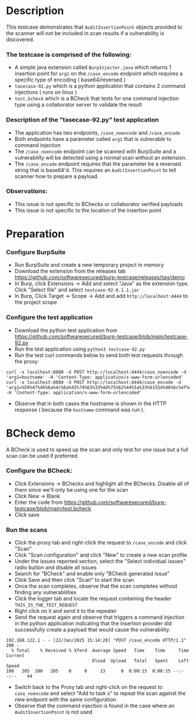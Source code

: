 # Description
This testcase demonstrates that `AuditInsertionPoint` objects provided to the scanner will not be included in scan results
if a vulnerability is discovered.

### The testcase is comprised of the following:
- A simple java extension called `BurpInjector.java` which returns 1 insertion point for `arg1` on the `/case_encode` endpoint which requires a specific type of encoding ( base64/reversed )
- `tasecase-92.py` which is a python application that contains 2 command injections ( runs on linux )
- `test.bcheck` which is a BCheck that tests for one command injection type using a collaborator server to validate the result

### Description of the "tasecase-92.py" test application
- The application has two endpoints, `/case_noencode` and `/case_encode`
- Both endpoints have a parameter called `arg1` that is vulnerable to command injection
- The `/case_noencode` endpoint can be scanned with BurpSuite and a vulnerability will be detected using a normal scan without an extension.
- The `/case_encode` endpoint requires that the parameter be a reversed string that is base64'd. This requires an `AuditInsertionPoint` to tell
scanner how to prepare a payload.

### Observations:
- This issue is not specific to BChecks or collaborator verified payloads
- This issue is not specific to the location of the insertion point

# Preparation
### Configure BurpSuite
- Run BurpSuite and create a new temporary project in memory
- Download the extension from the releases tab https://github.com/softwaresecured/burp-testcase/releases/tag/demo
- In Burp, click Extensions → Add and select "Java" as the extension type. Click "Select file" and select `testcase-92-0.1.1.jar`
- In Burp, Click Target → Scope → Add and add `http://localhost:4444` to the project scope
### Configure the test application
- Download the python test application from https://github.com/softwaresecured/burp-testcase/blob/main/testcase-92.py
- Run the test application using `python3 testcase-92.py`
- Run the test curl commands below to send both test requests through the proxy:

```
curl -x localhost:8080 -X POST http://localhost:4444/case_noencode -d 'arg1=hostname' -H 'Content-Type: application/x-www-form-urlencoded'
curl -x localhost:8080 -X POST http://localhost:4444/case_encode -d 'arg1=%59%47%46%6a%4c%6a%45%74%63%33%4d%75%62%44%5a%33%61%54%46%6c%4f%48%46%6f%61%33%46%35%64%6a%4e%69%61%6a%56%6b%5a%54%64%70%4e%6e%6c%6c%61%57%6c%6a%64%47%5a%6d%5a%7a%51%77%4e%69%42%73%63%6e%56%6a%59%41%3d%3d' -H 'Content-Type: application/x-www-form-urlencoded'
```
- Observe that in both cases the hostname is shown in the HTTP response ( because the `hostname` command was run ).


# BCheck demo
A BCheck is used to speed up the scan and only test for one issue but a full scan can be used if preferred.
### Configure the BCheck:
- Click Extensions → BChecks and highlight all the BChecks. Disable all of them since we'll only be using one for the scan
- Click New → Blank
- Enter the code from https://github.com/softwaresecured/burp-testcase/blob/main/test.bcheck
- Click save

### Run the scans
- Click the proxy tab and right-click the request to `/case_encode` and click "Scan"
- Click "Scan configuration" and click "New" to create a new scan profile
- Under the issues reported section, select the "Select individual issues" radio button and disable all issues
- Search for "BCheck" and enable only "BCheck generated issue"
- Click Save and then click "Scan" to start the scan
- Once the scan completes, observe that the scan completes without finding any vulnerabilities
- Click the logger tab and locate the request containing the header `THIS_IS_THE_TEST_REQUEST`
- Right click on it and send it to the repeater
- Send the request again and observe that triggers a command injection in the python application indicating that the
insertion provider did successfully create a payload that would cause the vulnerability.
```
192.168.122.1 - - [22/Jan/2025 15:14:28] "POST /case_encode HTTP/1.1" 200 -
  % Total    % Received % Xferd  Average Speed   Time    Time     Time  Current
                                 Dload  Upload   Total   Spent    Left  Speed
100   205  100   205    0     0     13      0  0:00:15  0:00:15 --:--:--    44
```
- Switch back to the Proxy tab and right-click on the request to `case_noencode` and select "Add to task x" to repeat the scan against the new endpoint with the same configuration
- Observe that the command injection is found in the case where an `AuditInsertionPoint` is not used
